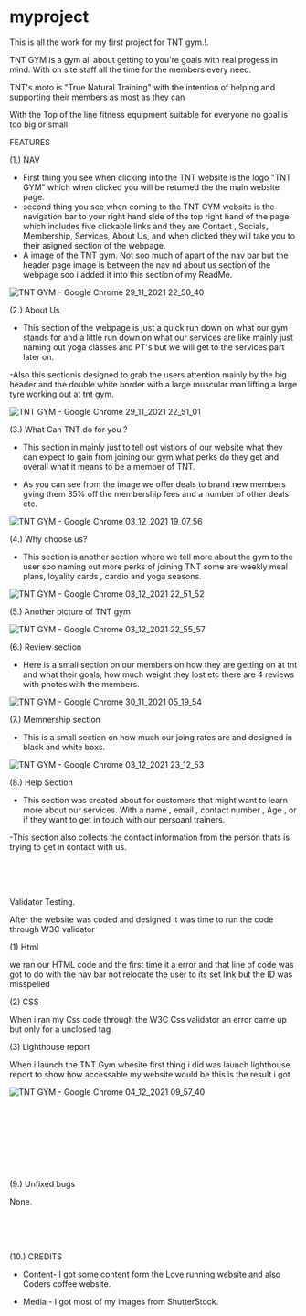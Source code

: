 # myproject
This is all the work for my first project for TNT gym.!.

TNT GYM is a gym all about getting to you're goals with real progess in mind. With on site staff all the time for the members every need.

TNT's moto is "True Natural Training" with the intention of helping and supporting their members as most as they can 

With the Top of the line fitness equipment suitable for everyone no goal is too big or small 


FEATURES


(1.) NAV

- First thing you see when clicking into the TNT website is the logo "TNT GYM"  which when clicked you will be returned the the main website page.
- second thing you see when coming to the TNT GYM website is the navigation bar to your right hand side of the top right hand of the page which
includes five clickable links and they are Contact , Socials, Membership, Services, About Us, and when clicked they will take you to their asigned
section of the webpage.
- A image of the TNT gym. Not soo much of apart of the nav bar but the header page image is between the nav nd about us section of the webpage soo
i added it into this section of my ReadMe.

![TNT GYM - Google Chrome 29_11_2021 22_50_40](https://user-images.githubusercontent.com/84808153/144473027-7ded9e23-25db-469f-9c45-256e7bff4f79.png)



(2.) About Us

- This section of the webpage is just a quick run down on what our gym stands for and a little run down on what our services are like mainly just naming out yoga classes and PT's
but we will get to the services part later on.

-Also this sectionis designed to grab the users attention mainly by the big header and the double white border with a large muscular man lifting a large tyre working out at tnt gym.


![TNT GYM - Google Chrome 29_11_2021 22_51_01](https://user-images.githubusercontent.com/84808153/144475631-89ccafe2-b72f-4319-8026-36308a6b517e.png)


(3.) What Can TNT do for you ?

- This section in mainly just to tell out vistiors of our website what they can expect to gain from joining our gym what perks do they get and overall what it means to be a member 
of TNT.

- As you can see from the image we offer deals to brand new members gving them 35% off the membership fees and a number of other deals etc.


![TNT GYM - Google Chrome 03_12_2021 19_07_56](https://user-images.githubusercontent.com/84808153/144660351-164ecd16-dc32-4f50-b6b6-8f76cebba908.png)



(4.) Why choose us?

- This section is another section where we tell more about the gym to the user soo naming out more perks of joining TNT some are weekly meal plans, loyality cards , cardio and yoga seasons.



![TNT GYM - Google Chrome 03_12_2021 22_51_52](https://user-images.githubusercontent.com/84808153/144683071-e4282942-60da-4a14-8ca7-8632f5c1369f.png)


(5.) Another picture of TNT gym


![TNT GYM - Google Chrome 03_12_2021 22_55_57](https://user-images.githubusercontent.com/84808153/144683434-a0903797-ab03-480a-99c6-1a5e94567e3e.png)



(6.) Review section 

- Here  is a small section on our members on how they are getting on at tnt and what their goals, how much weight they lost etc
there are 4 reviews with photes with the members.

![TNT GYM - Google Chrome 30_11_2021 05_19_54](https://user-images.githubusercontent.com/84808153/144685152-4c4fc88e-c4ce-4104-b280-dc0b4acea6c8.png)


(7.) Memnership section

- This is a small section on how much our joing rates are and designed in black and white boxs.

![TNT GYM - Google Chrome 03_12_2021 23_12_53](https://user-images.githubusercontent.com/84808153/144685936-387251bb-fc62-4849-a8c9-443d7330f4ce.png)

(8.) Help Section 

- This section was created about for customers that might want to learn more about our services.
With a name , email , contact number , Age  , or if they want to get in touch with our persoanl trainers.

-This section also collects the contact information from the person thats is trying to get in contact with us.

<!--Add help section image-->

<br>
<br>
<br>


Validator Testing.

After the website was coded and designed it was time to run the code through W3C validator

(1) Html

we ran our HTML code and the first time it a error and that line of code was got to do with the nav bar not relocate the user to its set link but the ID was misspelled

(2) CSS

When i ran my Css code through the W3C Css validator an error came up but only for a unclosed tag

(3) Lighthouse report

When i launch the TNT Gym wbesite first thing i did was launch lighthouse report to show how accessable my website would be this is the result i got 

![TNT GYM - Google Chrome 04_12_2021 09_57_40](https://user-images.githubusercontent.com/84808153/144706460-2a71a323-1574-4def-bb75-2ae59bc9f06c.png)

<br><br><br>

<br><br><br>

(9.) Unfixed bugs 

None.

<br><br><br>


(10.) CREDITS

- Content- I got some content form the Love running website and also Coders coffee website.

- Media - I got most of my images from ShutterStock.
























